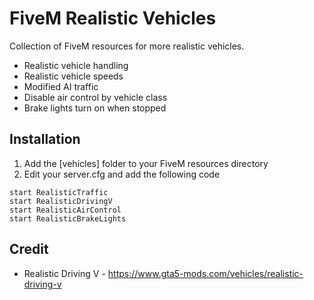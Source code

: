 # FiveM Realistic Vehicles

Collection of FiveM resources for more realistic vehicles.

* Realistic vehicle handling
* Realistic vehicle speeds
* Modified AI traffic
* Disable air control by vehicle class
* Brake lights turn on when stopped

## Installation

1. Add the [vehicles] folder to your FiveM resources directory
2. Edit your server.cfg and add the following code

```
start RealisticTraffic
start RealisticDrivingV
start RealisticAirControl
start RealisticBrakeLights
```

## Credit

* Realistic Driving V - https://www.gta5-mods.com/vehicles/realistic-driving-v
